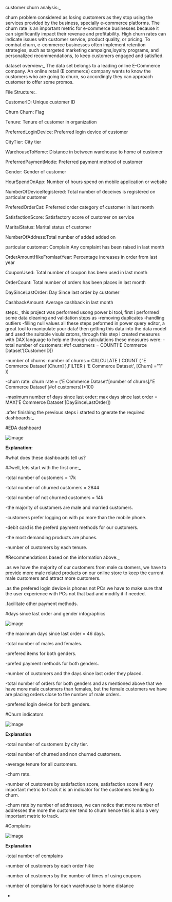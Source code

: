 customer churn analysis:_

churn problem considered as losing customers as they stop using the services provided by the business, specially e-commerce platforms.
The churn rate is an important metric for e-commerce businesses because it can significantly impact their revenue and profitability. High churn rates can indicate issues 
with customer service, product quality, or pricing. To combat churn, e-commerce businesses often implement retention strategies, such as targeted marketing campaigns,loyalty programs, and personalized recommendations, to keep customers engaged and satisfied.

dataset overview:_
The data set belongs to a leading online E-Commerce company. An online retail (E commerce) company 
wants to know the customers who are going to churn, so accordingly they can approach customer to 
offer some promos.

File Structure:_

CustomerID: Unique customer ID

Churn Churn: Flag

Tenure: Tenure of customer in organization

PreferredLoginDevice: Preferred login device of customer

CityTier: City tier

WarehouseToHome: Distance in between warehouse to home of customer

PreferredPaymentMode: Preferred payment method of customer

Gender: Gender of customer

HourSpendOnApp: Number of hours spend on mobile application or website

NumberOfDeviceRegistered: Total number of deceives is registered on particular customer

PreferedOrderCat: Preferred order category of customer in last month

SatisfactionScore: Satisfactory score of customer on service

MaritalStatus: Marital status of customer

NumberOfAddress:Total number of added added on 

particular customer: Complain Any complaint has been raised in last month

OrderAmountHikeFromlastYear: Percentage increases in order from last year

CouponUsed: Total number of coupon has been used in last month

OrderCount: Total number of orders has been places in last month

DaySinceLastOrder: Day Since last order by customer

CashbackAmount: Average cashback in last month


steps:_
this project was performed usong power bi tool, first i performed some data cleaning and validation steps as 
  -removing duplicates 
  -handling outliers
  -filling null values 
  all these steps peformed in power query editor, a great tool to manipulate your data!
then getting this data into the data model and used the suitable visulaizatons, through this step i created measures with DAX language to help me through calculations 
these measures were:
-total number of customers:
#of customers = COUNT('E Commerce Dataset'[CustomerID])

-number of churns:
 number of churns = CALCULATE ( COUNT ( 'E Commerce Dataset'[Churn] ),FILTER ( 'E Commerce Dataset', [Churn] ="1" ))

-churn rate:
churn rate = ('E Commerce Dataset'[number of churns]/'E Commerce Dataset'[#of customers])*100

-maximum number of days since last order:
max days since last order = MAX('E Commerce Dataset'[DaySinceLastOrder])




.after finishing the previous steps i started to gnerate the required dashboards:_



#EDA dashboard

![image](https://user-images.githubusercontent.com/92961262/230753260-48db7fc0-57e4-463b-9541-8cf97f715c91.png)


**Explanation:**


#what does these dashboards tell us?

 
 ##well, lets start with the first one:_
 
 
 -total number of customers = 17k
 
 
 -total number of churned customers = 2844
 
 
 -total number of not churned customers = 14k
 
 
 -the majority of customers are male and married customers.
 
 
 -customers prefer logging on with pc more than the mobile phone.
 
 
 -debit card is the preferd payment methods for our customers.
 
 
 -the most demanding products are phones.
 
 
 -number of customers by each tenure.
 
 #Recommendations based on the information above:_
 
 
 .as we have the majority of our customers from male customers, we have to provide more male related products on our online store to keep the current male customers and attract more customers.
 
 
 .as the prefered login device is phones not PCs we have to make sure that the user experience with PCs not that bad and modify it if needed.
 
 
 .facilitate other payment methods.
 

 
 #days since last order and gender infographics
 
 
![image](https://user-images.githubusercontent.com/92961262/230753281-ad09730d-31e4-4587-95f4-e6d2071a00ec.png)

 
 
 -the maximum days since last order = 46 days.
 
 
 -total number of males and females.
 
 
 -prefered items for both genders.
 
 
 -prefed payment methods for both genders.
 
 
 -number of customers and the days since last order they placed.
 
 
 -total number of orders for both genders and as mentioned above that we have more male customers than females, but the female customers we have are placing orders close to the number of male orders.
 
 
 -prefered login device for both genders.
 
 
 
 
#Churn indicators


![image](https://user-images.githubusercontent.com/92961262/230753293-33ecdb5d-c772-4027-839b-75a65edc1ad3.png)


**Explanation**
 
 -total number of customers by city tier.
 
 
 -total number of churned and non churned customers.
 
 
 -average tenure for all customers.
 
 
 -churn rate.
 
 
 -number of customers by satisfaction score, satisfaction score if very important metric to track it is an indicator for the customers tending to churn.
 
 
 -churn rate by number of addresses, we can notice that more number of addresses the more the customer tend to churn hence this is also a very important metric to track.
 
 
 
 
 #Complains 
 
 
 ![image](https://user-images.githubusercontent.com/92961262/230753313-f621f670-9073-4581-bdba-2086690e1a8b.png)

 
 
 **Explanation**
 
 -total number of complains
 
 
 -number of customers by each order hike
 
 
 -number of customers by the number of times of using coupons
 
 
 -number of complains for each warehouse to home distance
 
 
 
 
 
 
 


 
 
 
 
 
 
 
 -
 
 
 
 
 
 
 



  

